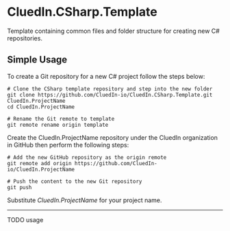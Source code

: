# CluedIn.CSharp.Template

Template containing common files and folder structure for creating new C# repositories.

## Simple Usage

To create a Git repository for a new C# project follow the steps below:

```Shell
# Clone the CSharp template repository and step into the new folder
git clone https://github.com/CluedIn-io/CluedIn.CSharp.Template.git CluedIn.ProjectName
cd CluedIn.ProjectName

# Rename the Git remote to template
git remote rename origin template
```

Create the CluedIn.ProjectName repository under the CluedIn organization in GitHub then perform the following steps:

```Shell
# Add the new GitHub repository as the origin remote
git remote add origin https://github.com/CluedIn-io/CluedIn.ProjectName

# Push the content to the new Git repository
git push
```

Substitute _CluedIn.ProjectName_ for your project name.

-----

TODO usage